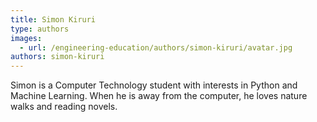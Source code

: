 ```yaml
---
title: Simon Kiruri
type: authors
images:
  - url: /engineering-education/authors/simon-kiruri/avatar.jpg
authors: simon-kiruri
---
```

Simon is a Computer Technology student with interests in Python and Machine Learning. When he is away from the computer, he loves nature walks and reading novels. 
